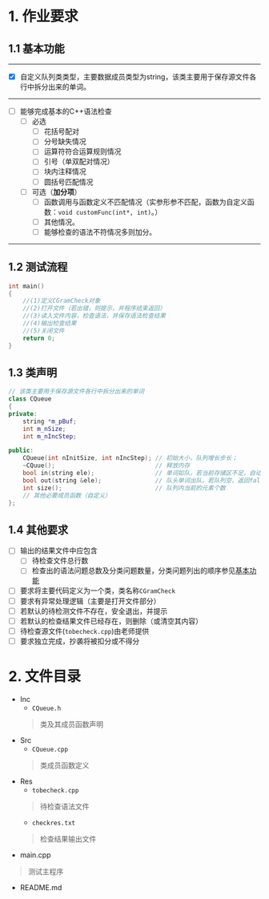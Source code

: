 <!--
 * @Date: 2023-10-23 14:42:02
 * @LastEditors: Heng-Mei l888999666y@gmail.com
 * @LastEditTime: 2023-10-23 16:09:46
 * @FilePath: \Assignment_2\README.md
-->
# 1.    作业要求
## 1.1  基本功能
---
- [x] 自定义队列类类型，主要数据成员类型为string，该类主要用于保存源文件各行中拆分出来的单词。
---
- [ ] 能够完成基本的C++语法检查
  -   [ ]   必选
      -   [ ]   花括号配对
      -   [ ]   分号缺失情况
      -   [ ]   运算符符合运算规则情况
      -   [ ]   引号（单双配对情况）
      -   [ ]   块内注释情况
      -   [ ]   圆括号匹配情况
  -   [ ]   可选（**加分项**）
      -   [ ]   函数调用与函数定义不匹配情况（实参形参不匹配，函数为自定义函数：`void customFunc(int*, int)`。）
      -   [ ]   其他情况。
      -   [ ]   能够检查的语法不符情况多则加分。
---
##  1.2 测试流程
```c++
int main()
{
    //(1)定义CGramCheck对象
    //(2)打开文件（若出错，则提示，并程序结束返回）
    //(3)读入文件内容，检查语法，并保存语法检查结果
    //(4)输出检查结果
    //(5)关闭文件
    return 0;
}
``` 
##  1.3 类声明
```c++
// 该类主要用于保存源文件各行中拆分出来的单词
class CQueue
{
private:
    string *m_pBuf;
    int m_nSize;
    int m_nIncStep;

public:
    CQueue(int nInitSize, int nIncStep); // 初始大小，队列增长步长；
    ~CQuue();                            // 释放内存
    bool in(string ele);                 // 单词如队，若当前存储区不足，自动增长（步长为m_nIncStep），入队成功返回true。
    bool out(string &ele);               // 队头单词出队，若队列空，返回false。
    int size();                          // 队列内当前的元素个数
    // 其他必要成员函数（自定义）
};
``` 
##  1.4 其他要求
-   [ ]   输出的结果文件中应包含
    -   [ ]   待检查文件总行数
    -   [ ]   检查出的语法问题总数及分类问题数量，分类问题列出的顺序参见[基本功能](#11-基本功能)
-   [ ]   要求将主要代码定义为一个类，类名称`CGramCheck`
-   [ ]   要求有异常处理逻辑（主要是打开文件部分）
-   [ ]   若默认的待检测文件不存在，安全退出，并提示
-   [ ]   若默认的检查结果文件已经存在，则删除（或清空其内容）
-   [ ]   待检查源文件(`tobecheck.cpp`)由老师提供
-   [ ]   要求独立完成，抄袭将被扣分或不得分

#   2.  文件目录
-   Inc
    -   `CQueue.h`
    >   类及其成员函数声明 
-   Src
    -   `CQueue.cpp`
    >   类成员函数定义
-   Res
    -   `tobecheck.cpp`
    >   待检查语法文件
    -   `checkres.txt`
    >   检查结果输出文件
-   main.cpp
>   测试主程序
-   README.md 
